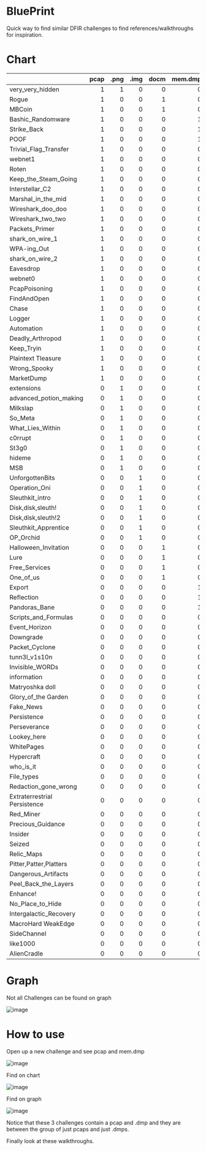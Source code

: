 # BluePrint

Quick way to find similar DFIR challenges to find references/walkthroughs for inspiration.

# Chart

|                              |   pcap |   .png |   .img |   docm |   mem.dmp |   Windows_logs |   .bmp |   .jpg |   .php |   Registry |   .txt |   .eml |   .pdf |   .sh |   .vbs |   Browser_logs |   .bat |   .one |   .html |   dd.sda1 |   .vhdx |   .net |   Docker |   javascript |   .exe |   wordpress |   .svg |   bcache24.bmc |   Corr_disk |   .pptm |   elf |   .ar |   bundle.pem |   Cache0000.bin |   id_rsa |   .evtx |   .iso |   secrets.log |   .tar |
|:-----------------------------|-------:|-------:|-------:|-------:|----------:|---------------:|-------:|-------:|-------:|-----------:|-------:|-------:|-------:|------:|-------:|---------------:|-------:|-------:|--------:|----------:|--------:|-------:|---------:|-------------:|-------:|------------:|-------:|---------------:|------------:|--------:|------:|------:|-------------:|----------------:|---------:|--------:|-------:|--------------:|-------:|
| very_very_hidden             |      1 |      1 |      0 |      0 |         0 |              0 |      0 |      0 |      0 |          0 |      0 |      0 |      0 |     0 |      0 |              0 |      0 |      0 |       0 |         0 |       0 |      0 |        0 |            0 |      0 |           0 |      0 |              0 |           0 |       0 |     0 |     0 |            0 |               0 |        0 |       0 |      0 |             0 |      0 |
| Rogue                        |      1 |      0 |      0 |      1 |         0 |              0 |      0 |      0 |      0 |          0 |      0 |      0 |      0 |     0 |      0 |              0 |      0 |      0 |       0 |         0 |       0 |      0 |        0 |            0 |      0 |           0 |      0 |              0 |           0 |       0 |     0 |     0 |            0 |               0 |        0 |       0 |      0 |             0 |      0 |
| MBCoin                       |      1 |      0 |      0 |      1 |         0 |              0 |      0 |      0 |      0 |          0 |      0 |      0 |      0 |     0 |      0 |              0 |      0 |      0 |       0 |         0 |       0 |      0 |        0 |            0 |      0 |           0 |      0 |              0 |           0 |       0 |     0 |     0 |            0 |               0 |        0 |       0 |      0 |             0 |      0 |
| Bashic_Randomware            |      1 |      0 |      0 |      0 |         1 |              0 |      0 |      0 |      1 |          0 |      0 |      0 |      0 |     0 |      0 |              0 |      0 |      0 |       0 |         0 |       0 |      0 |        0 |            0 |      0 |           0 |      0 |              0 |           0 |       0 |     0 |     0 |            0 |               0 |        0 |       0 |      0 |             0 |      0 |
| Strike_Back                  |      1 |      0 |      0 |      0 |         1 |              0 |      0 |      0 |      0 |          0 |      0 |      0 |      0 |     0 |      0 |              0 |      0 |      0 |       0 |         0 |       0 |      0 |        0 |            0 |      0 |           0 |      0 |              0 |           0 |       0 |     0 |     0 |            0 |               0 |        0 |       0 |      0 |             0 |      0 |
| POOF                         |      1 |      0 |      0 |      0 |         1 |              0 |      0 |      0 |      0 |          0 |      0 |      0 |      0 |     0 |      0 |              0 |      0 |      0 |       0 |         0 |       0 |      0 |        0 |            0 |      0 |           0 |      0 |              0 |           0 |       0 |     0 |     0 |            0 |               0 |        0 |       0 |      0 |             0 |      0 |
| Trivial_Flag_Transfer        |      1 |      0 |      0 |      0 |         0 |              0 |      1 |      0 |      0 |          0 |      0 |      0 |      0 |     0 |      0 |              0 |      0 |      0 |       0 |         0 |       0 |      0 |        0 |            0 |      0 |           0 |      0 |              0 |           0 |       0 |     0 |     0 |            0 |               0 |        0 |       0 |      0 |             0 |      0 |
| webnet1                      |      1 |      0 |      0 |      0 |         0 |              0 |      0 |      1 |      0 |          0 |      0 |      0 |      0 |     0 |      0 |              0 |      0 |      0 |       0 |         0 |       0 |      0 |        0 |            0 |      0 |           0 |      0 |              0 |           0 |       0 |     0 |     0 |            0 |               0 |        0 |       0 |      0 |             0 |      0 |
| Roten                        |      1 |      0 |      0 |      0 |         0 |              0 |      0 |      0 |      1 |          0 |      0 |      0 |      0 |     0 |      0 |              0 |      0 |      0 |       0 |         0 |       0 |      0 |        0 |            0 |      0 |           0 |      0 |              0 |           0 |       0 |     0 |     0 |            0 |               0 |        0 |       0 |      0 |             0 |      0 |
| Keep_the_Steam_Going         |      1 |      0 |      0 |      0 |         0 |              0 |      0 |      0 |      0 |          1 |      0 |      0 |      0 |     0 |      0 |              0 |      0 |      0 |       0 |         0 |       0 |      0 |        0 |            0 |      0 |           0 |      0 |              0 |           0 |       0 |     0 |     0 |            0 |               0 |        0 |       0 |      0 |             0 |      0 |
| Interstellar_C2              |      1 |      0 |      0 |      0 |         0 |              0 |      0 |      0 |      0 |          0 |      0 |      0 |      0 |     0 |      0 |              0 |      0 |      0 |       0 |         0 |       0 |      1 |        0 |            0 |      0 |           0 |      0 |              0 |           0 |       0 |     0 |     0 |            0 |               0 |        0 |       0 |      0 |             0 |      0 |
| Marshal_in_the_mid           |      1 |      0 |      0 |      0 |         0 |              0 |      0 |      0 |      0 |          0 |      0 |      0 |      0 |     0 |      0 |              0 |      0 |      0 |       0 |         0 |       0 |      0 |        0 |            0 |      0 |           0 |      0 |              0 |           0 |       0 |     0 |     0 |            1 |               0 |        0 |       0 |      0 |             1 |      0 |
| Wireshark_doo_doo            |      1 |      0 |      0 |      0 |         0 |              0 |      0 |      0 |      0 |          0 |      0 |      0 |      0 |     0 |      0 |              0 |      0 |      0 |       0 |         0 |       0 |      0 |        0 |            0 |      0 |           0 |      0 |              0 |           0 |       0 |     0 |     0 |            0 |               0 |        0 |       0 |      0 |             0 |      0 |
| Wireshark_two_two            |      1 |      0 |      0 |      0 |         0 |              0 |      0 |      0 |      0 |          0 |      0 |      0 |      0 |     0 |      0 |              0 |      0 |      0 |       0 |         0 |       0 |      0 |        0 |            0 |      0 |           0 |      0 |              0 |           0 |       0 |     0 |     0 |            0 |               0 |        0 |       0 |      0 |             0 |      0 |
| Packets_Primer               |      1 |      0 |      0 |      0 |         0 |              0 |      0 |      0 |      0 |          0 |      0 |      0 |      0 |     0 |      0 |              0 |      0 |      0 |       0 |         0 |       0 |      0 |        0 |            0 |      0 |           0 |      0 |              0 |           0 |       0 |     0 |     0 |            0 |               0 |        0 |       0 |      0 |             0 |      0 |
| shark_on_wire_1              |      1 |      0 |      0 |      0 |         0 |              0 |      0 |      0 |      0 |          0 |      0 |      0 |      0 |     0 |      0 |              0 |      0 |      0 |       0 |         0 |       0 |      0 |        0 |            0 |      0 |           0 |      0 |              0 |           0 |       0 |     0 |     0 |            0 |               0 |        0 |       0 |      0 |             0 |      0 |
| WPA-ing_Out                  |      1 |      0 |      0 |      0 |         0 |              0 |      0 |      0 |      0 |          0 |      0 |      0 |      0 |     0 |      0 |              0 |      0 |      0 |       0 |         0 |       0 |      0 |        0 |            0 |      0 |           0 |      0 |              0 |           0 |       0 |     0 |     0 |            0 |               0 |        0 |       0 |      0 |             0 |      0 |
| shark_on_wire_2              |      1 |      0 |      0 |      0 |         0 |              0 |      0 |      0 |      0 |          0 |      0 |      0 |      0 |     0 |      0 |              0 |      0 |      0 |       0 |         0 |       0 |      0 |        0 |            0 |      0 |           0 |      0 |              0 |           0 |       0 |     0 |     0 |            0 |               0 |        0 |       0 |      0 |             0 |      0 |
| Eavesdrop                    |      1 |      0 |      0 |      0 |         0 |              0 |      0 |      0 |      0 |          0 |      0 |      0 |      0 |     0 |      0 |              0 |      0 |      0 |       0 |         0 |       0 |      0 |        0 |            0 |      0 |           0 |      0 |              0 |           0 |       0 |     0 |     0 |            0 |               0 |        0 |       0 |      0 |             0 |      0 |
| webnet0                      |      1 |      0 |      0 |      0 |         0 |              0 |      0 |      0 |      0 |          0 |      0 |      0 |      0 |     0 |      0 |              0 |      0 |      0 |       0 |         0 |       0 |      0 |        0 |            0 |      0 |           0 |      0 |              0 |           0 |       0 |     0 |     0 |            0 |               0 |        0 |       0 |      0 |             0 |      0 |
| PcapPoisoning                |      1 |      0 |      0 |      0 |         0 |              0 |      0 |      0 |      0 |          0 |      0 |      0 |      0 |     0 |      0 |              0 |      0 |      0 |       0 |         0 |       0 |      0 |        0 |            0 |      0 |           0 |      0 |              0 |           0 |       0 |     0 |     0 |            0 |               0 |        0 |       0 |      0 |             0 |      0 |
| FindAndOpen                  |      1 |      0 |      0 |      0 |         0 |              0 |      0 |      0 |      0 |          0 |      0 |      0 |      0 |     0 |      0 |              0 |      0 |      0 |       0 |         0 |       0 |      0 |        0 |            0 |      0 |           0 |      0 |              0 |           0 |       0 |     0 |     0 |            0 |               0 |        0 |       0 |      0 |             0 |      0 |
| Chase                        |      1 |      0 |      0 |      0 |         0 |              0 |      0 |      0 |      0 |          0 |      0 |      0 |      0 |     0 |      0 |              0 |      0 |      0 |       0 |         0 |       0 |      0 |        0 |            0 |      0 |           0 |      0 |              0 |           0 |       0 |     0 |     0 |            0 |               0 |        0 |       0 |      0 |             0 |      0 |
| Logger                       |      1 |      0 |      0 |      0 |         0 |              0 |      0 |      0 |      0 |          0 |      0 |      0 |      0 |     0 |      0 |              0 |      0 |      0 |       0 |         0 |       0 |      0 |        0 |            0 |      0 |           0 |      0 |              0 |           0 |       0 |     0 |     0 |            0 |               0 |        0 |       0 |      0 |             0 |      0 |
| Automation                   |      1 |      0 |      0 |      0 |         0 |              0 |      0 |      0 |      0 |          0 |      0 |      0 |      0 |     0 |      0 |              0 |      0 |      0 |       0 |         0 |       0 |      0 |        0 |            0 |      0 |           0 |      0 |              0 |           0 |       0 |     0 |     0 |            0 |               0 |        0 |       0 |      0 |             0 |      0 |
| Deadly_Arthropod             |      1 |      0 |      0 |      0 |         0 |              0 |      0 |      0 |      0 |          0 |      0 |      0 |      0 |     0 |      0 |              0 |      0 |      0 |       0 |         0 |       0 |      0 |        0 |            0 |      0 |           0 |      0 |              0 |           0 |       0 |     0 |     0 |            0 |               0 |        0 |       0 |      0 |             0 |      0 |
| Keep_Tryin                   |      1 |      0 |      0 |      0 |         0 |              0 |      0 |      0 |      0 |          0 |      0 |      0 |      0 |     0 |      0 |              0 |      0 |      0 |       0 |         0 |       0 |      0 |        0 |            0 |      0 |           0 |      0 |              0 |           0 |       0 |     0 |     0 |            0 |               0 |        0 |       0 |      0 |             0 |      0 |
| Plaintext Tleasure           |      1 |      0 |      0 |      0 |         0 |              0 |      0 |      0 |      0 |          0 |      0 |      0 |      0 |     0 |      0 |              0 |      0 |      0 |       0 |         0 |       0 |      0 |        0 |            0 |      0 |           0 |      0 |              0 |           0 |       0 |     0 |     0 |            0 |               0 |        0 |       0 |      0 |             0 |      0 |
| Wrong_Spooky                 |      1 |      0 |      0 |      0 |         0 |              0 |      0 |      0 |      0 |          0 |      0 |      0 |      0 |     0 |      0 |              0 |      0 |      0 |       0 |         0 |       0 |      0 |        0 |            0 |      0 |           0 |      0 |              0 |           0 |       0 |     0 |     0 |            0 |               0 |        0 |       0 |      0 |             0 |      0 |
| MarketDump                   |      1 |      0 |      0 |      0 |         0 |              0 |      0 |      0 |      0 |          0 |      0 |      0 |      0 |     0 |      0 |              0 |      0 |      0 |       0 |         0 |       0 |      0 |        0 |            0 |      0 |           0 |      0 |              0 |           0 |       0 |     0 |     0 |            0 |               0 |        0 |       0 |      0 |             0 |      0 |
| extensions                   |      0 |      1 |      0 |      0 |         0 |              0 |      0 |      0 |      0 |          0 |      1 |      0 |      0 |     0 |      0 |              0 |      0 |      0 |       0 |         0 |       0 |      0 |        0 |            0 |      0 |           0 |      0 |              0 |           0 |       0 |     0 |     0 |            0 |               0 |        0 |       0 |      0 |             0 |      0 |
| advanced_potion_making       |      0 |      1 |      0 |      0 |         0 |              0 |      0 |      0 |      0 |          0 |      0 |      0 |      0 |     0 |      0 |              0 |      0 |      0 |       0 |         0 |       0 |      0 |        0 |            0 |      0 |           0 |      0 |              0 |           0 |       0 |     0 |     0 |            0 |               0 |        0 |       0 |      0 |             0 |      0 |
| Milkslap                     |      0 |      1 |      0 |      0 |         0 |              0 |      0 |      0 |      0 |          0 |      0 |      0 |      0 |     0 |      0 |              0 |      0 |      0 |       0 |         0 |       0 |      0 |        0 |            0 |      0 |           0 |      0 |              0 |           0 |       0 |     0 |     0 |            0 |               0 |        0 |       0 |      0 |             0 |      0 |
| So_Meta                      |      0 |      1 |      0 |      0 |         0 |              0 |      0 |      0 |      0 |          0 |      0 |      0 |      0 |     0 |      0 |              0 |      0 |      0 |       0 |         0 |       0 |      0 |        0 |            0 |      0 |           0 |      0 |              0 |           0 |       0 |     0 |     0 |            0 |               0 |        0 |       0 |      0 |             0 |      0 |
| What_Lies_Within             |      0 |      1 |      0 |      0 |         0 |              0 |      0 |      0 |      0 |          0 |      0 |      0 |      0 |     0 |      0 |              0 |      0 |      0 |       0 |         0 |       0 |      0 |        0 |            0 |      0 |           0 |      0 |              0 |           0 |       0 |     0 |     0 |            0 |               0 |        0 |       0 |      0 |             0 |      0 |
| c0rrupt                      |      0 |      1 |      0 |      0 |         0 |              0 |      0 |      0 |      0 |          0 |      0 |      0 |      0 |     0 |      0 |              0 |      0 |      0 |       0 |         0 |       0 |      0 |        0 |            0 |      0 |           0 |      0 |              0 |           0 |       0 |     0 |     0 |            0 |               0 |        0 |       0 |      0 |             0 |      0 |
| St3g0                        |      0 |      1 |      0 |      0 |         0 |              0 |      0 |      0 |      0 |          0 |      0 |      0 |      0 |     0 |      0 |              0 |      0 |      0 |       0 |         0 |       0 |      0 |        0 |            0 |      0 |           0 |      0 |              0 |           0 |       0 |     0 |     0 |            0 |               0 |        0 |       0 |      0 |             0 |      0 |
| hideme                       |      0 |      1 |      0 |      0 |         0 |              0 |      0 |      0 |      0 |          0 |      0 |      0 |      0 |     0 |      0 |              0 |      0 |      0 |       0 |         0 |       0 |      0 |        0 |            0 |      0 |           0 |      0 |              0 |           0 |       0 |     0 |     0 |            0 |               0 |        0 |       0 |      0 |             0 |      0 |
| MSB                          |      0 |      1 |      0 |      0 |         0 |              0 |      0 |      0 |      0 |          0 |      0 |      0 |      0 |     0 |      0 |              0 |      0 |      0 |       0 |         0 |       0 |      0 |        0 |            0 |      0 |           0 |      0 |              0 |           0 |       0 |     0 |     0 |            0 |               0 |        0 |       0 |      0 |             0 |      0 |
| UnforgottenBits              |      0 |      0 |      1 |      0 |         0 |              0 |      1 |      0 |      0 |          0 |      0 |      0 |      0 |     0 |      0 |              0 |      0 |      0 |       0 |         0 |       0 |      0 |        0 |            0 |      0 |           0 |      0 |              0 |           0 |       0 |     0 |     0 |            0 |               0 |        0 |       0 |      0 |             0 |      0 |
| Operation_Oni                |      0 |      0 |      1 |      0 |         0 |              0 |      0 |      0 |      0 |          0 |      0 |      0 |      0 |     0 |      0 |              0 |      0 |      0 |       0 |         0 |       0 |      0 |        0 |            0 |      0 |           0 |      0 |              0 |           0 |       0 |     0 |     0 |            0 |               0 |        1 |       0 |      0 |             0 |      0 |
| Sleuthkit_intro              |      0 |      0 |      1 |      0 |         0 |              0 |      0 |      0 |      0 |          0 |      0 |      0 |      0 |     0 |      0 |              0 |      0 |      0 |       0 |         0 |       0 |      0 |        0 |            0 |      0 |           0 |      0 |              0 |           0 |       0 |     0 |     0 |            0 |               0 |        0 |       0 |      0 |             0 |      0 |
| Disk,disk,sleuth!            |      0 |      0 |      1 |      0 |         0 |              0 |      0 |      0 |      0 |          0 |      0 |      0 |      0 |     0 |      0 |              0 |      0 |      0 |       0 |         0 |       0 |      0 |        0 |            0 |      0 |           0 |      0 |              0 |           0 |       0 |     0 |     0 |            0 |               0 |        0 |       0 |      0 |             0 |      0 |
| Disk,disk,sleuth!2           |      0 |      0 |      1 |      0 |         0 |              0 |      0 |      0 |      0 |          0 |      0 |      0 |      0 |     0 |      0 |              0 |      0 |      0 |       0 |         0 |       0 |      0 |        0 |            0 |      0 |           0 |      0 |              0 |           0 |       0 |     0 |     0 |            0 |               0 |        0 |       0 |      0 |             0 |      0 |
| Sleuthkit_Apprentice         |      0 |      0 |      1 |      0 |         0 |              0 |      0 |      0 |      0 |          0 |      0 |      0 |      0 |     0 |      0 |              0 |      0 |      0 |       0 |         0 |       0 |      0 |        0 |            0 |      0 |           0 |      0 |              0 |           0 |       0 |     0 |     0 |            0 |               0 |        0 |       0 |      0 |             0 |      0 |
| OP_Orchid                    |      0 |      0 |      1 |      0 |         0 |              0 |      0 |      0 |      0 |          0 |      0 |      0 |      0 |     0 |      0 |              0 |      0 |      0 |       0 |         0 |       0 |      0 |        0 |            0 |      0 |           0 |      0 |              0 |           0 |       0 |     0 |     0 |            0 |               0 |        0 |       0 |      0 |             0 |      0 |
| Halloween_Invitation         |      0 |      0 |      0 |      1 |         0 |              0 |      0 |      0 |      0 |          0 |      0 |      0 |      0 |     0 |      0 |              0 |      0 |      0 |       0 |         0 |       0 |      0 |        0 |            0 |      0 |           0 |      0 |              0 |           0 |       0 |     0 |     0 |            0 |               0 |        0 |       0 |      0 |             0 |      0 |
| Lure                         |      0 |      0 |      0 |      1 |         0 |              0 |      0 |      0 |      0 |          0 |      0 |      0 |      0 |     0 |      0 |              0 |      0 |      0 |       0 |         0 |       0 |      0 |        0 |            0 |      0 |           0 |      0 |              0 |           0 |       0 |     0 |     0 |            0 |               0 |        0 |       0 |      0 |             0 |      0 |
| Free_Services                |      0 |      0 |      0 |      1 |         0 |              0 |      0 |      0 |      0 |          0 |      0 |      0 |      0 |     0 |      0 |              0 |      0 |      0 |       0 |         0 |       0 |      0 |        0 |            0 |      0 |           0 |      0 |              0 |           0 |       0 |     0 |     0 |            0 |               0 |        0 |       0 |      0 |             0 |      0 |
| One_of_us                    |      0 |      0 |      0 |      1 |         0 |              0 |      0 |      0 |      0 |          0 |      0 |      0 |      0 |     0 |      0 |              0 |      0 |      0 |       0 |         0 |       0 |      0 |        0 |            0 |      0 |           0 |      0 |              0 |           0 |       0 |     0 |     0 |            0 |               0 |        0 |       0 |      0 |             0 |      0 |
| Export                       |      0 |      0 |      0 |      0 |         1 |              0 |      0 |      0 |      0 |          0 |      0 |      0 |      0 |     0 |      0 |              0 |      0 |      0 |       0 |         0 |       0 |      0 |        0 |            0 |      0 |           0 |      0 |              0 |           0 |       0 |     0 |     0 |            0 |               0 |        0 |       0 |      0 |             0 |      0 |
| Reflection                   |      0 |      0 |      0 |      0 |         1 |              0 |      0 |      0 |      0 |          0 |      0 |      0 |      0 |     0 |      0 |              0 |      0 |      0 |       0 |         0 |       0 |      0 |        0 |            0 |      0 |           0 |      0 |              0 |           0 |       0 |     0 |     0 |            0 |               0 |        0 |       0 |      0 |             0 |      0 |
| Pandoras_Bane                |      0 |      0 |      0 |      0 |         1 |              0 |      0 |      0 |      0 |          0 |      0 |      0 |      0 |     0 |      0 |              0 |      0 |      0 |       0 |         0 |       0 |      0 |        0 |            0 |      0 |           0 |      0 |              0 |           0 |       0 |     0 |     0 |            0 |               0 |        0 |       0 |      0 |             0 |      0 |
| Scripts_and_Formulas         |      0 |      0 |      0 |      0 |         0 |              1 |      0 |      0 |      0 |          0 |      0 |      1 |      0 |     0 |      1 |              0 |      0 |      0 |       0 |         0 |       0 |      0 |        0 |            0 |      0 |           0 |      0 |              0 |           0 |       0 |     0 |     0 |            0 |               0 |        0 |       0 |      0 |             0 |      0 |
| Event_Horizon                |      0 |      0 |      0 |      0 |         0 |              1 |      0 |      0 |      0 |          0 |      0 |      0 |      0 |     0 |      0 |              0 |      0 |      0 |       0 |         0 |       0 |      0 |        0 |            0 |      0 |           0 |      0 |              0 |           0 |       0 |     0 |     0 |            0 |               0 |        0 |       1 |      0 |             0 |      0 |
| Downgrade                    |      0 |      0 |      0 |      0 |         0 |              1 |      0 |      0 |      0 |          0 |      0 |      0 |      0 |     0 |      0 |              0 |      0 |      0 |       0 |         0 |       0 |      0 |        0 |            0 |      0 |           0 |      0 |              0 |           0 |       0 |     0 |     0 |            0 |               0 |        0 |       0 |      0 |             0 |      0 |
| Packet_Cyclone               |      0 |      0 |      0 |      0 |         0 |              1 |      0 |      0 |      0 |          0 |      0 |      0 |      0 |     0 |      0 |              0 |      0 |      0 |       0 |         0 |       0 |      0 |        0 |            0 |      0 |           0 |      0 |              0 |           0 |       0 |     0 |     0 |            0 |               0 |        0 |       0 |      0 |             0 |      0 |
| tunn3l_v1s10n                |      0 |      0 |      0 |      0 |         0 |              0 |      1 |      0 |      0 |          0 |      0 |      0 |      0 |     0 |      0 |              0 |      0 |      0 |       0 |         0 |       0 |      0 |        0 |            0 |      0 |           0 |      0 |              0 |           0 |       0 |     0 |     0 |            0 |               0 |        0 |       0 |      0 |             0 |      0 |
| Invisible_WORDs              |      0 |      0 |      0 |      0 |         0 |              0 |      1 |      0 |      0 |          0 |      0 |      0 |      0 |     0 |      0 |              0 |      0 |      0 |       0 |         0 |       0 |      0 |        0 |            0 |      0 |           0 |      0 |              0 |           0 |       0 |     0 |     0 |            0 |               0 |        0 |       0 |      0 |             0 |      0 |
| information                  |      0 |      0 |      0 |      0 |         0 |              0 |      0 |      1 |      0 |          0 |      0 |      0 |      0 |     0 |      0 |              0 |      0 |      0 |       0 |         0 |       0 |      0 |        0 |            0 |      0 |           0 |      0 |              0 |           0 |       0 |     0 |     0 |            0 |               0 |        0 |       0 |      0 |             0 |      0 |
| Matryoshka doll              |      0 |      0 |      0 |      0 |         0 |              0 |      0 |      1 |      0 |          0 |      0 |      0 |      0 |     0 |      0 |              0 |      0 |      0 |       0 |         0 |       0 |      0 |        0 |            0 |      0 |           0 |      0 |              0 |           0 |       0 |     0 |     0 |            0 |               0 |        0 |       0 |      0 |             0 |      0 |
| Glory_of_the Garden          |      0 |      0 |      0 |      0 |         0 |              0 |      0 |      1 |      0 |          0 |      0 |      0 |      0 |     0 |      0 |              0 |      0 |      0 |       0 |         0 |       0 |      0 |        0 |            0 |      0 |           0 |      0 |              0 |           0 |       0 |     0 |     0 |            0 |               0 |        0 |       0 |      0 |             0 |      0 |
| Fake_News                    |      0 |      0 |      0 |      0 |         0 |              0 |      0 |      0 |      1 |          0 |      0 |      0 |      0 |     0 |      0 |              0 |      0 |      0 |       1 |         0 |       0 |      0 |        0 |            0 |      0 |           1 |      0 |              0 |           0 |       0 |     0 |     0 |            0 |               0 |        0 |       0 |      1 |             0 |      0 |
| Persistence                  |      0 |      0 |      0 |      0 |         0 |              0 |      0 |      0 |      0 |          1 |      0 |      0 |      0 |     0 |      0 |              0 |      0 |      0 |       0 |         0 |       0 |      0 |        0 |            0 |      0 |           0 |      0 |              0 |           0 |       0 |     0 |     0 |            0 |               0 |        0 |       0 |      0 |             0 |      0 |
| Perseverance                 |      0 |      0 |      0 |      0 |         0 |              0 |      0 |      0 |      0 |          1 |      0 |      0 |      0 |     0 |      0 |              0 |      0 |      0 |       0 |         0 |       0 |      0 |        0 |            0 |      0 |           0 |      0 |              0 |           0 |       0 |     0 |     0 |            0 |               0 |        0 |       0 |      0 |             0 |      0 |
| Lookey_here                  |      0 |      0 |      0 |      0 |         0 |              0 |      0 |      0 |      0 |          0 |      1 |      0 |      0 |     0 |      0 |              0 |      0 |      0 |       0 |         0 |       0 |      0 |        0 |            0 |      0 |           0 |      0 |              0 |           0 |       0 |     0 |     0 |            0 |               0 |        0 |       0 |      0 |             0 |      0 |
| WhitePages                   |      0 |      0 |      0 |      0 |         0 |              0 |      0 |      0 |      0 |          0 |      1 |      0 |      0 |     0 |      0 |              0 |      0 |      0 |       0 |         0 |       0 |      0 |        0 |            0 |      0 |           0 |      0 |              0 |           0 |       0 |     0 |     0 |            0 |               0 |        0 |       0 |      0 |             0 |      0 |
| Hypercraft                   |      0 |      0 |      0 |      0 |         0 |              0 |      0 |      0 |      0 |          0 |      0 |      1 |      0 |     0 |      0 |              0 |      0 |      0 |       0 |         0 |       0 |      0 |        0 |            1 |      0 |           0 |      0 |              0 |           0 |       0 |     0 |     0 |            0 |               0 |        0 |       0 |      0 |             0 |      0 |
| who_is_it                    |      0 |      0 |      0 |      0 |         0 |              0 |      0 |      0 |      0 |          0 |      0 |      1 |      0 |     0 |      0 |              0 |      0 |      0 |       0 |         0 |       0 |      0 |        0 |            0 |      0 |           0 |      0 |              0 |           0 |       0 |     0 |     0 |            0 |               0 |        0 |       0 |      0 |             0 |      0 |
| File_types                   |      0 |      0 |      0 |      0 |         0 |              0 |      0 |      0 |      0 |          0 |      0 |      0 |      1 |     0 |      0 |              0 |      0 |      0 |       0 |         0 |       0 |      0 |        0 |            0 |      0 |           0 |      0 |              0 |           0 |       0 |     0 |     1 |            0 |               0 |        0 |       0 |      0 |             0 |      0 |
| Redaction_gone_wrong         |      0 |      0 |      0 |      0 |         0 |              0 |      0 |      0 |      0 |          0 |      0 |      0 |      1 |     0 |      0 |              0 |      0 |      0 |       0 |         0 |       0 |      0 |        0 |            0 |      0 |           0 |      0 |              0 |           0 |       0 |     0 |     0 |            0 |               0 |        0 |       0 |      0 |             0 |      0 |
| Extraterrestrial Persistence |      0 |      0 |      0 |      0 |         0 |              0 |      0 |      0 |      0 |          0 |      0 |      0 |      0 |     1 |      0 |              0 |      0 |      0 |       0 |         0 |       0 |      0 |        0 |            0 |      0 |           0 |      0 |              0 |           0 |       0 |     0 |     0 |            0 |               0 |        0 |       0 |      0 |             0 |      0 |
| Red_Miner                    |      0 |      0 |      0 |      0 |         0 |              0 |      0 |      0 |      0 |          0 |      0 |      0 |      0 |     1 |      0 |              0 |      0 |      0 |       0 |         0 |       0 |      0 |        0 |            0 |      0 |           0 |      0 |              0 |           0 |       0 |     0 |     0 |            0 |               0 |        0 |       0 |      0 |             0 |      0 |
| Precious_Guidance            |      0 |      0 |      0 |      0 |         0 |              0 |      0 |      0 |      0 |          0 |      0 |      0 |      0 |     0 |      1 |              0 |      0 |      0 |       0 |         0 |       0 |      0 |        0 |            0 |      0 |           0 |      0 |              0 |           0 |       0 |     0 |     0 |            0 |               0 |        0 |       0 |      0 |             0 |      0 |
| Insider                      |      0 |      0 |      0 |      0 |         0 |              0 |      0 |      0 |      0 |          0 |      0 |      0 |      0 |     0 |      0 |              1 |      0 |      0 |       0 |         0 |       0 |      0 |        0 |            0 |      0 |           0 |      0 |              0 |           0 |       0 |     0 |     0 |            0 |               0 |        0 |       0 |      0 |             0 |      0 |
| Seized                       |      0 |      0 |      0 |      0 |         0 |              0 |      0 |      0 |      0 |          0 |      0 |      0 |      0 |     0 |      0 |              1 |      0 |      0 |       0 |         0 |       0 |      0 |        0 |            0 |      0 |           0 |      0 |              0 |           0 |       0 |     0 |     0 |            0 |               0 |        0 |       0 |      0 |             0 |      0 |
| Relic_Maps                   |      0 |      0 |      0 |      0 |         0 |              0 |      0 |      0 |      0 |          0 |      0 |      0 |      0 |     0 |      0 |              0 |      1 |      1 |       0 |         0 |       0 |      0 |        0 |            0 |      1 |           0 |      0 |              0 |           0 |       0 |     0 |     0 |            0 |               0 |        0 |       0 |      0 |             0 |      0 |
| Pitter,Patter,Platters       |      0 |      0 |      0 |      0 |         0 |              0 |      0 |      0 |      0 |          0 |      0 |      0 |      0 |     0 |      0 |              0 |      0 |      0 |       0 |         1 |       0 |      0 |        0 |            0 |      0 |           0 |      0 |              0 |           0 |       0 |     0 |     0 |            0 |               0 |        0 |       0 |      0 |             0 |      0 |
| Dangerous_Artifacts          |      0 |      0 |      0 |      0 |         0 |              0 |      0 |      0 |      0 |          0 |      0 |      0 |      0 |     0 |      0 |              0 |      0 |      0 |       0 |         0 |       1 |      0 |        0 |            0 |      0 |           0 |      0 |              0 |           0 |       0 |     0 |     0 |            0 |               0 |        0 |       0 |      0 |             0 |      0 |
| Peel_Back_the_Layers         |      0 |      0 |      0 |      0 |         0 |              0 |      0 |      0 |      0 |          0 |      0 |      0 |      0 |     0 |      0 |              0 |      0 |      0 |       0 |         0 |       0 |      0 |        1 |            0 |      0 |           0 |      0 |              0 |           0 |       0 |     0 |     0 |            0 |               0 |        0 |       0 |      0 |             0 |      0 |
| Enhance!                     |      0 |      0 |      0 |      0 |         0 |              0 |      0 |      0 |      0 |          0 |      0 |      0 |      0 |     0 |      0 |              0 |      0 |      0 |       0 |         0 |       0 |      0 |        0 |            0 |      0 |           0 |      1 |              0 |           0 |       0 |     0 |     0 |            0 |               0 |        0 |       0 |      0 |             0 |      0 |
| No_Place_to_Hide             |      0 |      0 |      0 |      0 |         0 |              0 |      0 |      0 |      0 |          0 |      0 |      0 |      0 |     0 |      0 |              0 |      0 |      0 |       0 |         0 |       0 |      0 |        0 |            0 |      0 |           0 |      0 |              1 |           0 |       0 |     0 |     0 |            0 |               1 |        0 |       0 |      0 |             0 |      0 |
| Intergalactic_Recovery       |      0 |      0 |      0 |      0 |         0 |              0 |      0 |      0 |      0 |          0 |      0 |      0 |      0 |     0 |      0 |              0 |      0 |      0 |       0 |         0 |       0 |      0 |        0 |            0 |      0 |           0 |      0 |              0 |           1 |       0 |     0 |     0 |            0 |               0 |        0 |       0 |      0 |             0 |      0 |
| MacroHard WeakEdge           |      0 |      0 |      0 |      0 |         0 |              0 |      0 |      0 |      0 |          0 |      0 |      0 |      0 |     0 |      0 |              0 |      0 |      0 |       0 |         0 |       0 |      0 |        0 |            0 |      0 |           0 |      0 |              0 |           0 |       1 |     0 |     0 |            0 |               0 |        0 |       0 |      0 |             0 |      0 |
| SideChannel                  |      0 |      0 |      0 |      0 |         0 |              0 |      0 |      0 |      0 |          0 |      0 |      0 |      0 |     0 |      0 |              0 |      0 |      0 |       0 |         0 |       0 |      0 |        0 |            0 |      0 |           0 |      0 |              0 |           0 |       0 |     1 |     0 |            0 |               0 |        0 |       0 |      0 |             0 |      0 |
| like1000                     |      0 |      0 |      0 |      0 |         0 |              0 |      0 |      0 |      0 |          0 |      0 |      0 |      0 |     0 |      0 |              0 |      0 |      0 |       0 |         0 |       0 |      0 |        0 |            0 |      0 |           0 |      0 |              0 |           0 |       0 |     0 |     0 |            0 |               0 |        0 |       0 |      0 |             0 |      1 |
| AlienCradle                  |      0 |      0 |      0 |      0 |         0 |              0 |      0 |      0 |      0 |          0 |      0 |      0 |      0 |     0 |      0 |              0 |      0 |      0 |       0 |         0 |       0 |      0 |        0 |            0 |      0 |           0 |      0 |              0 |           0 |       0 |     0 |     0 |            0 |               0 |        0 |       0 |      0 |             0 |      0 |




# Graph
Not all Challenges can be found on graph

![image](https://github.com/dbissell6/DFIR/assets/50979196/7cc079bd-382d-4e43-95d9-16aec546d424)


# How to use

Open up a new challenge and see pcap and mem.dmp

![image](https://github.com/dbissell6/DFIR/assets/50979196/3dd58c1f-083a-4df8-976f-5c40d6e02a85)


Find on chart 

![image](https://github.com/dbissell6/DFIR/assets/50979196/6c169c4e-b5e8-4117-9ddc-25300df2202a)

Find on graph

![image](https://github.com/dbissell6/DFIR/assets/50979196/5fef0bf9-2948-4b61-a8c5-f23cbd5c0835)

Notice that these 3 challenges contain a pcap and .dmp and they are between the group of just pcaps and just .dmps.

Finally look at these walkthroughs.


